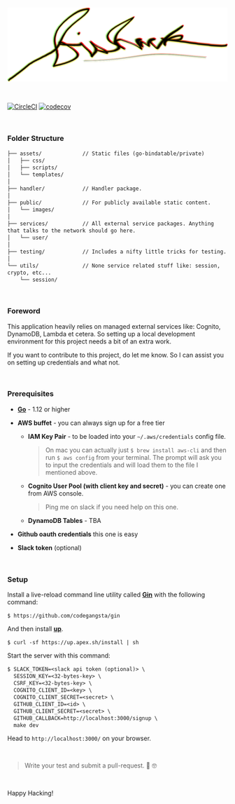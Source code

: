 ![bishack](./public/images/bishack.png)

&nbsp;

[![CircleCI](https://circleci.com/gh/bis-hack/bishack.dev.svg?style=svg)](https://circleci.com/gh/bis-hack/bishack.dev)
[![codecov](https://codecov.io/gh/bis-hack/bishack.dev/branch/master/graph/badge.svg)](https://codecov.io/gh/bis-hack/bishack.dev)

&nbsp;

### Folder Structure

	├── assets/             // Static files (go-bindatable/private)
	│   ├── css/
	│   ├── scripts/
	│   └── templates/
	│
	├── handler/            // Handler package.
	│
	├── public/             // For publicly available static content.
	│   └── images/
	│
	├── services/           // All external service packages. Anything that talks to the network should go here.
	│   └── user/
	│
	├── testing/            // Includes a nifty little tricks for testing.
	│
	└── utils/              // None service related stuff like: session, crypto, etc...
	    └── session/
&nbsp;


### Foreword

This application heavily relies on managed external services like: Cognito, DynamoDB, Lambda et cetera. So setting up a local development environment for this project needs a bit of an extra work.

If you want to contribute to this project, do let me know. So I can assist you on setting up credentials and what not.

&nbsp;

### Prerequisites


- [**Go**](https://golang.org) - 1.12 or higher

- **AWS buffet** - you can always sign up for a free tier
	
	- **IAM Key Pair** - to be loaded into your `~/.aws/credentials` config file.
	
		> On mac you can actually just `$ brew install aws-cli` and then run `$ aws config` from your terminal. The prompt will ask you to input the credentials and will load them to the file I mentioned above.
		
	- **Cognito User Pool (with client key and secret)** - you can create one from AWS console.
		
		> Ping me on slack if you need help on this one.
		
	- **DynamoDB Tables** - TBA
	
	
- **Github oauth credentials** this one is easy
- **Slack token** (optional)

&nbsp;

### Setup

Install a live-reload command line utility called [**Gin**](https://github.com/codegangsta/gin) with the following command:

	$ https://github.com/codegangsta/gin
	
	
And then install [**up**](https://up.docs.apex.sh/).

	$ curl -sf https://up.apex.sh/install | sh


Start the server with this command:

	$ SLACK_TOKEN=<slack api token (optional)> \
	  SESSION_KEY=<32-bytes-key> \
	  CSRF_KEY=<32-bytes-key> \
	  COGNITO_CLIENT_ID=<key> \
	  COGNITO_CLIENT_SECRET=<secret> \
	  GITHUB_CLIENT_ID=<id> \
	  GITHUB_CLIENT_SECRET=<secret> \
	  GITHUB_CALLBACK=http://localhost:3000/signup \
	  make dev



Head to `http://localhost:3000/` on your browser.

&nbsp;

> Write your test and submit a pull-request. 🖖 🤓

&nbsp;

Happy Hacking!

